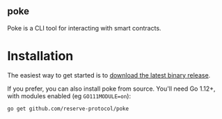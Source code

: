 poke
---

Poke is a CLI tool for interacting with smart contracts.

# Installation

The easiest way to get started is to [download the latest binary release](https://dl.equinox.io/reserve/poke/stable).

If you prefer, you can also install poke from source. You'll need Go 1.12+, with modules enabled (eg `GO111MODULE=on`):

    go get github.com/reserve-protocol/poke
